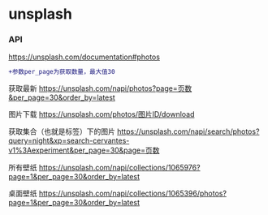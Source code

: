# unsplash

### API 
  https://unsplash.com/documentation#photos

```diff
+参数per_page为获取数量，最大值30
```

获取最新
https://unsplash.com/napi/photos?page=页数&per_page=30&order_by=latest

图片下载
https://unsplash.com/photos/图片ID/download

获取集合（也就是标签）下的图片
https://unsplash.com/napi/search/photos?query=night&xp=search-cervantes-v1%3Aexperiment&per_page=30&page=页数

所有壁纸
https://unsplash.com/napi/collections/1065976?page=1&per_page=30&order_by=latest



桌面壁纸
https://unsplash.com/napi/collections/1065396/photos?page=1&per_page=30&order_by=latest
